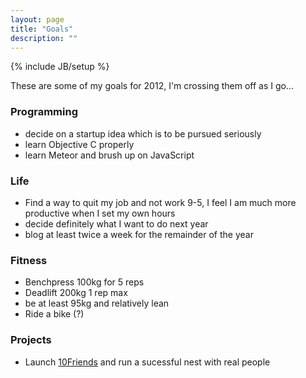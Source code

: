 ```yaml
---
layout: page
title: "Goals"
description: ""
---
```

{% include JB/setup %}

These are some of my goals for 2012, I'm crossing them off as I go...

### Programming
- decide on a startup idea which is to be pursued seriously
- learn Objective C properly
- learn Meteor and brush up on JavaScript

### Life
- Find a way to quit my job and not work 9-5, I feel I am much more productive when I set my own hours
- decide definitely what I want to do next year
- blog at least twice a week for the remainder of the year

### Fitness
- Benchpress 100kg for 5 reps
- Deadlift 200kg 1 rep max
- be at least 95kg and relatively lean
- Ride a bike (?)

### Projects
- Launch [10Friends][] and run a sucessful nest with real people

[10Friends]: http://10friends.com/